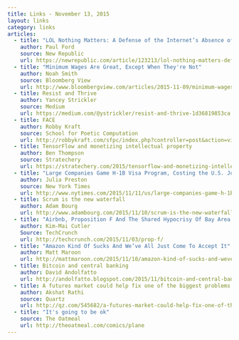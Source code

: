 ```yaml
---
title: Links - November 13, 2015
layout: links
category: links
articles:
  - title: "LOL Nothing Matters: A Defense of the Internet’s Absence of Meaning"
    author: Paul Ford
    source: New Republic
    url: https://newrepublic.com/article/123213/lol-nothing-matters-defense-internets-absence-meaning
  - title: "Minimum Wages Are Great, Except When They're Not"
    author: Noah Smith
    source: Bloomberg View
    url: http://www.bloombergview.com/articles/2015-11-09/minimum-wages-are-great-except-when-they-re-not
  - title: Resist and Thrive
    author: Yancey Strickler
    source: Medium
    url: https://medium.com/@ystrickler/resist-and-thrive-1d36819853ca
  - title: FACE
    author: Robby Kraft
    source: School for Poetic Computation
    url: http://robbykraft.com/sfpc/index.php?controller=post&action=view&id_post=10
  - title: TensorFlow and monetizing intellectual property
    author: Ben Thompson
    source: Stratechery
    url: https://stratechery.com/2015/tensorflow-and-monetizing-intellectual-property/
  - title: "Large Companies Game H-1B Visa Program, Costing the U.S. Jobs"
    author: Julia Preston
    source: New York Times
    url: http://www.nytimes.com/2015/11/11/us/large-companies-game-h-1b-visa-program-leaving-smaller-ones-in-the-cold.html
  - title: Scrum is the new waterfall
    author: Adam Bourg
    url: http://www.adambourg.com/2015/11/10/scrum-is-the-new-waterfall/
  - title: "Airbnb, Proposition F And The Shared Hypocrisy Of Bay Area Housing"
    author: Kim-Mai Cutler
    Source: TechCrunch
    url: http://techcrunch.com/2015/11/03/prop-f/
  - title: "Amazon Kind Of Sucks And We’ve All Just Come To Accept It"
    author: Matt Maroon
    url: http://mattmaroon.com/2015/11/10/amazon-kind-of-sucks-and-weve-all-just-come-to-accept-it/
  - title: Bitcoin and central banking
    author: David Andolfatto
    url: http://andolfatto.blogspot.com/2015/11/bitcoin-and-central-banking.html
  - title: A futures market could help fix one of the biggest problems in science
    author: Akshat Rathi
    source: Quartz
    url: http://qz.com/545682/a-futures-market-could-help-fix-one-of-the-biggest-problems-in-science/
  - title: "It's going to be ok"
    source: The Oatmeal
    url: http://theoatmeal.com/comics/plane
---
```

